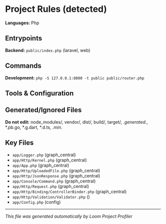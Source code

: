 # Project Rules (detected)

**Languages:** Php

## Entrypoints

**Backend:** `public/index.php` (laravel, web)

## Commands

**Development:** `php -S 127.0.0.1:8000 -t public public/router.php`

## Tools & Configuration

## Generated/Ignored Files

**Do not edit:** node_modules/, vendor/, dist/, build/, target/, *.generated.*, *.pb.go, *.g.dart, *.d.ts, *.min.*

## Key Files

- `app/Logger.php` (graph_central)
- `app/Http/Kernel.php` (graph_central)
- `app/App.php` (graph_central)
- `app/Http/UploadedFile.php` (graph_central)
- `app/Http/JsonResponse.php` (graph_central)
- `app/Console/Command.php` (graph_central)
- `app/Http/Request.php` (graph_central)
- `app/Http/Binding/ControllerBinder.php` (graph_central)
- `app/Http/Validation/Validator.php` ()
- `app/Config.php` (config)


---
*This file was generated automatically by Loom Project Profiler*
